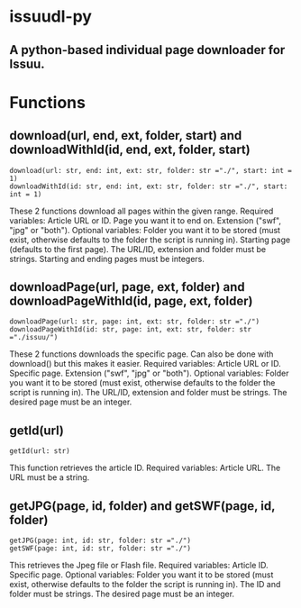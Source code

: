 # issuudl-py
 A python-based individual page downloader for Issuu.
---
# Functions
## download(url, end, ext, folder, start) and downloadWithId(id, end, ext, folder, start)
    download(url: str, end: int, ext: str, folder: str ="./", start: int = 1)
    downloadWithId(id: str, end: int, ext: str, folder: str ="./", start: int = 1)

These 2 functions download all pages within the given range.
Required variables: Article URL or ID. Page you want it to end on. Extension ("swf", "jpg" or "both").
Optional variables: Folder you want it to be stored (must exist, otherwise defaults to the folder the script is running in). Starting page (defaults to the first page).
The URL/ID, extension and folder must be strings. Starting and ending pages must be integers.

## downloadPage(url, page, ext, folder) and downloadPageWithId(id, page, ext, folder)
    downloadPage(url: str, page: int, ext: str, folder: str ="./")
    downloadPageWithId(id: str, page: int, ext: str, folder: str ="./issuu/")

These 2 functions downloads the specific page. Can also be done with download() but this makes it easier.
Required variables: Article URL or ID. Specific page. Extension ("swf", "jpg" or "both").
Optional variables: Folder you want it to be stored (must exist, otherwise defaults to the folder the script is running in).
The URL/ID, extension and folder must be strings. The desired page must be an integer.

## getId(url)
    getId(url: str)

This function retrieves the article ID.
Required variables: Article URL.
The URL must be a string.

## getJPG(page, id, folder) and getSWF(page, id, folder)
    getJPG(page: int, id: str, folder: str ="./")
    getSWF(page: int, id: str, folder: str ="./")

This retrieves the Jpeg file or Flash file.
Required variables: Article ID. Specific page.
Optional variables: Folder you want it to be stored (must exist, otherwise defaults to the folder the script is running in).
The ID and folder must be strings. The desired page must be an integer.
